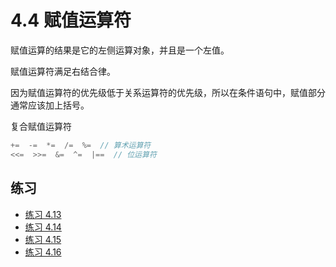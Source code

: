 # 4.4 赋值运算符

赋值运算的结果是它的左侧运算对象，并且是一个左值。

赋值运算符满足右结合律。

因为赋值运算符的优先级低于关系运算符的优先级，所以在条件语句中，赋值部分通常应该加上括号。

复合赋值运算符

```c
+=  -=  *=  /=  %=  // 算术运算符
<<=  >>=  &=  ^=  |==  // 位运算符
```

## 练习

* [练习 4.13](../src/quiz_4.13.cpp)
* [练习 4.14](../src/quiz_4.14.cpp)
* [练习 4.15](../src/quiz_4.15.cpp)
* [练习 4.16](../src/quiz_4.16.md)
